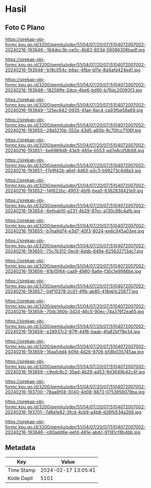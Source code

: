 # Hasil

## Foto C Plano

https://sirekap-obj-formc.kpu.go.id/3200/pemilu/pdpr/51/04/07/20/07/5104072007002-20240216-193646--164dec3b-ce0c-4b83-803d-58086308badf.jpg

https://sirekap-obj-formc.kpu.go.id/3200/pemilu/pdpr/51/04/07/20/07/5104072007002-20240216-193648--b18c054c-b9ac-4fbe-b11e-8d4afd424ed1.jpg

https://sirekap-obj-formc.kpu.go.id/3200/pemilu/pdpr/51/04/07/20/07/5104072007002-20240216-193648--18256ffe-2dce-4be6-bd90-b76dc20093f3.jpg

https://sirekap-obj-formc.kpu.go.id/3200/pemilu/pdpr/51/04/07/20/07/5104072007002-20240216-193649--125ec842-0935-41ae-8ac4-ca93fbe58a69.jpg

https://sirekap-obj-formc.kpu.go.id/3200/pemilu/pdpr/51/04/07/20/07/5104072007002-20240216-193650--28a5210b-352a-43d5-a60b-8c70fcc7106f.jpg

https://sirekap-obj-formc.kpu.go.id/3200/pemilu/pdpr/51/04/07/20/07/5104072007002-20240216-193651--be6969d8-43e9-465e-b553-ad7e8cd1db68.jpg

https://sirekap-obj-formc.kpu.go.id/3200/pemilu/pdpr/51/04/07/20/07/5104072007002-20240216-193651--f7e9f42b-a6ef-4d63-a3c3-b99273c4d9a3.jpg

https://sirekap-obj-formc.kpu.go.id/3200/pemilu/pdpr/51/04/07/20/07/5104072007002-20240216-193652--14f622bc-4903-4bf6-bea5-6362838421e9.jpg

https://sirekap-obj-formc.kpu.go.id/3200/pemilu/pdpr/51/04/07/20/07/5104072007002-20240216-193654--6efeab10-a231-4b29-87ec-a130c98c4afb.jpg

https://sirekap-obj-formc.kpu.go.id/3200/pemilu/pdpr/51/04/07/20/07/5104072007002-20240216-193655--b7ea9d74-e3d7-40f3-8024-ee6c945a03ee.jpg

https://sirekap-obj-formc.kpu.go.id/3200/pemilu/pdpr/51/04/07/20/07/5104072007002-20240216-193655--75c7b312-0ec6-4ddb-849e-625632713dc7.jpg

https://sirekap-obj-formc.kpu.go.id/3200/pemilu/pdpr/51/04/07/20/07/5104072007002-20240216-193656--61b15f64-caa9-4980-8a6e-f30c1e9986be.jpg

https://sirekap-obj-formc.kpu.go.id/3200/pemilu/pdpr/51/04/07/20/07/5104072007002-20240216-193657--0df10378-2c01-4ffb-ab85-418eb1c25677.jpg

https://sirekap-obj-formc.kpu.go.id/3200/pemilu/pdpr/51/04/07/20/07/5104072007002-20240216-193658--70dc360b-3d24-46c5-90ec-74a376f2ea65.jpg

https://sirekap-obj-formc.kpu.go.id/3200/pemilu/pdpr/51/04/07/20/07/5104072007002-20240216-193658--e28937c2-87ff-44f6-baab-4fa82bf78e34.jpg

https://sirekap-obj-formc.kpu.go.id/3200/pemilu/pdpr/51/04/07/20/07/5104072007002-20240216-193659--16aa5dd4-b0fd-4d26-9706-b58b035745aa.jpg

https://sirekap-obj-formc.kpu.go.id/3200/pemilu/pdpr/51/04/07/20/07/5104072007002-20240216-193659--c9edc8c2-35ad-4b29-ad53-9d3649b42c4f.jpg

https://sirekap-obj-formc.kpu.go.id/3200/pemilu/pdpr/51/04/07/20/07/5104072007002-20240216-193700--78aa8f08-3040-4d08-8873-0753958079ba.jpg

https://sirekap-obj-formc.kpu.go.id/3200/pemilu/pdpr/51/04/07/20/07/5104072007002-20240216-193701--7d8a1e82-3fcd-4cb9-a4b8-d26fb534a269.jpg

https://sirekap-obj-formc.kpu.go.id/3200/pemilu/pdpr/51/04/07/20/07/5104072007002-20240216-193646--c60add6e-eefd-481e-abdc-91181cf8b4bb.jpg


## Metadata

| Key        | Value               |
| ---------- | ------------------- |
| Time Stamp | 2024-02-17 13:05:41 |
| Kode Dapil | 5101                |



